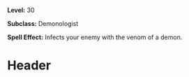 <!-- TITLE: Spell: Demon Poison -->
<!-- SUBTITLE:  -->

**Level:** 30

**Subclass:** Demonologist

**Spell Effect:** Infects your enemy with the venom of a demon.

# Header